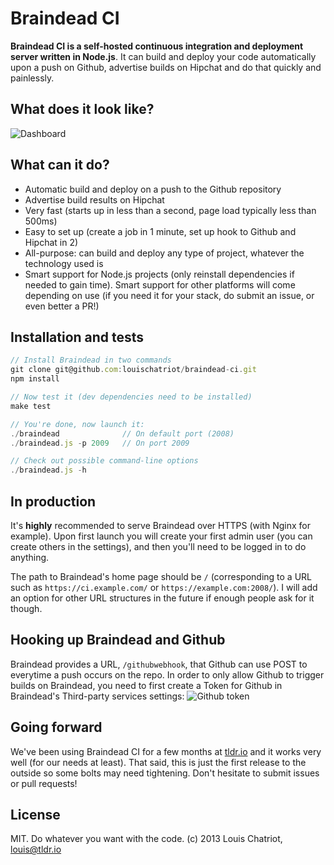 Braindead CI
============

**Braindead CI is a self-hosted continuous integration and deployment
server written in Node.js**. It can build and deploy your code
automatically upon a push on Github, advertise builds on Hipchat and do that quickly and painlessly.

## What does it look like?
<img src="http://i.imgur.com/Ojq7w9Y.png" alt="Dashboard">

## What can it do?
* Automatic build and deploy on a push to the Github repository
* Advertise build results on Hipchat
* Very fast (starts up in less than a second, page load typically less than 500ms)
* Easy to set up (create a job in 1 minute, set up hook to Github and Hipchat in 2)
* All-purpose: can build and deploy any type of project, whatever the technology used
  is
* Smart support for Node.js projects (only reinstall dependencies if
  needed to gain time). Smart support for other platforms will come
depending on use (if you need it for your stack, do submit an issue, or even better a PR!)


## Installation and tests
```javascript
// Install Braindead in two commands
git clone git@github.com:louischatriot/braindead-ci.git
npm install

// Now test it (dev dependencies need to be installed)
make test

// You're done, now launch it:
./braindead              // On default port (2008)
./braindead.js -p 2009   // On port 2009

// Check out possible command-line options
./braindead.js -h
```


## In production
It's **highly** recommended to serve Braindead over HTTPS (with Nginx for example). Upon first launch you will create your first admin user (you can create others in the settings), and then you'll need to be logged in to do anything.

The path to Braindead's home page should be `/` (corresponding to a URL such as `https://ci.example.com/` or `https://example.com:2008/`). I will add an option for other URL structures in the future if enough people ask for it though.


## Hooking up Braindead and Github
Braindead provides a URL, `/githubwebhook`, that Github can use POST to everytime a push occurs on the repo. In order to only allow Github to trigger builds on Braindead, you need to first create a Token for Github in Braindead's Third-party services settings:
<img src="http://i.imgur.com/iwXWwII.png" alt="Github token">



## Going forward
We've been using Braindead CI for a few months at <a href="http://tldr.io" target="_blank">tldr.io</a> and it works very well (for our needs at least). That said, this is just the first release to the outside so some bolts may need tightening. Don't hesitate to submit issues or pull requests!


## License
MIT. Do whatever you want with the code.
(c) 2013 Louis Chatriot, louis@tldr.io

